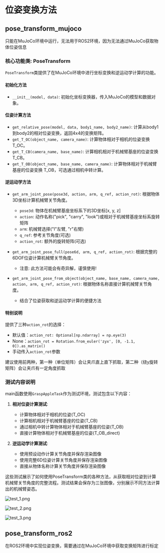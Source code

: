 # 位姿变换方法

## pose_transform_mujoco

只能在MuJoCo环境中运行，无法用于ROS2环境，因为无法通过MuJoCo获取物体位姿信息

### 核心功能类: PoseTransform

`PoseTransform`类提供了在MuJoCo环境中进行坐标变换和逆运动学计算的功能。

#### 初始化方法

- `__init__(model, data)`: 初始化坐标变换器，传入MuJoCo的模型和数据对象。

#### 位姿计算方法

- `get_relative_pose(model, data, body1_name, body2_name)`: 计算从body1到body2的相对位姿变换，返回4x4的变换矩阵。
- `get_T_OC(object_name, camera_name)`: 计算物体相对于相机的位姿变换 T_OC。
- `get_T_CB(camera_name, base_name)`: 计算相机相对于机械臂基座的位姿变换 T_CB。
- `get_T_OB(object_name, base_name, camera_name)`: 计算物体相对于机械臂基座的位姿变换 T_OB，可选通过相机中转计算。

#### 逆运动学方法

- `get_arm_joint_pose(pose3d, action, arm, q_ref, action_rot)`: 根据物体3D坐标计算机械臂关节角度。
  - `pose3d`: 物体在机械臂基座坐标系下的3D坐标[x, y, z]
  - `action`: 动作名称("pick", "carry", "look")或相对于机械臂基座坐标系旋转矩阵
  - `arm`: 机械臂选择("l"左臂, "r"右臂)
  - `q_ref`: 参考关节角度(可选)
  - `action_rot`: 额外的旋转矩阵(可选)

- `get_arm_joint_pose_full(pose6d, arm, q_ref, action_rot)`: 根据完整的6DOF位姿计算机械臂关节角度。
  - 注意: 此方法可能会有奇异解，谨慎使用!

- `get_arm_joint_pose_from_object(object_name, base_name, camera_name, action, arm, q_ref, action_rot)`: 根据物体名称直接计算机械臂关节角度。
  - 结合了位姿获取和逆运动学计算的便捷方法

#### 特别说明

提供了三种`action_rot`的选择：

- 默认值：`action_rot: Optional[np.ndarray] = np.eye(3)`
- None：`action_rot = Rotation.from_euler('zyx', [0, -1.1, 0]).as_matrix()`
- 手动传入`action_rot`参数

建议使用前两种，第一种（单位矩阵）会让夹爪直上直下抓取，第二种（绕y旋转矩阵）会让夹爪有一定角度抓取

### 测试内容说明

main函数使用`GraspAppleTask`作为测试环境，测试包含以下内容：

1. **相对位姿计算测试**:

   - 计算物体相对于相机的位姿(T_OC)
   - 计算相机相对于机械臂基座的位姿(T_CB)
   - 通过相机中转计算物体相对于机械臂基座的位姿(T_OB)
   - 直接计算物体相对于机械臂基座的位姿(T_OB_direct)

2. **逆运动学计算测试**:

   - 使用预设动作计算关节角度并保存渲染图像
   - 使用完整6D位姿计算关节角度并保存渲染图像
   - 直接从物体名称计算关节角度并保存渲染图像

这些测试展示了如何使用PoseTransform类的各种方法，从获取相对位姿到计算机械臂关节角度的完整流程。测试结果会保存为三张图像，分别展示不同方法计算出的机械臂姿态。

![test_1.png](./assets/test_1.png)

![test_2.png](./assets/test_2.png)

![test_3.png](./assets/test_3.png)

## pose_transform_ros2

在ROS2环境中实现位姿变换，需要通过在MuJoCo环境中获取变换矩阵进行标定
